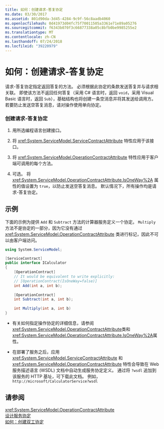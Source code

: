 ```yaml
---
title: 如何：创建请求-答复协定
ms.date: 03/30/2017
ms.assetid: 801d90da-3d45-4284-9c9f-56c8aadb4060
ms.openlocfilehash: 0d41973d04fc75f70011505a3361e71e89a05276
ms.sourcegitcommit: f6343b070f3c66877338a05c8bfb0be9985255e2
ms.translationtype: MT
ms.contentlocale: zh-CN
ms.lasthandoff: 07/24/2018
ms.locfileid: "39220979"
---
```

# <a name="how-to-create-a-request-reply-contract"></a>如何：创建请求-答复协定
请求-答复协定指定返回答复的方法。 必须根据此协定的条款发送答复并与请求相关联。 即使该方法不返回任何答复（采用 C# 语言时，返回 `void`，采用 Visual Basic 语言时，返回 `Sub`），基础结构也将创建一条空消息并将其发送给调用方。 若要防止发送空答复消息，请对操作使用单向协定。  
  
### <a name="to-create-a-request-reply-contract"></a>创建请求-答复协定  
  
1.  用所选编程语言创建接口。  
  
2.  将 <xref:System.ServiceModel.ServiceContractAttribute> 特性应用于该接口。  
  
3.  将 <xref:System.ServiceModel.OperationContractAttribute> 特性应用于客户端可调用的每个方法。  
  
4.  可选。 将 <xref:System.ServiceModel.OperationContractAttribute.IsOneWay%2A> 属性的值设置为 `true`，以防止发送空答复消息。 默认情况下，所有操作均是请求-答复协定。  
  
## <a name="example"></a>示例  
 下面的示例为提供 `Add` 和 `Subtract` 方法的计算器服务定义一个协定。 `Multiply` 方法不是协定的一部分，因为它没有通过 <xref:System.ServiceModel.OperationContractAttribute> 类进行标记，因此不可以由客户端访问。  
  
```csharp
using System.ServiceModel;

[ServiceContract]
public interface ICalculator
{
    [OperationContract]
    // It would be equivalent to write explicitly:
    // [OperationContract(IsOneWay=false)]
    int Add(int a, int b);
    
    [OperationContract]
    int Subtract(int a, int b);
    
    int Multiply(int a, int b)
}
```
  
-   有关如何指定操作协定的详细信息，请参阅<xref:System.ServiceModel.OperationContractAttribute>类和<xref:System.ServiceModel.OperationContractAttribute.IsOneWay%2A>属性。  
  
-   在部署了服务之后，应用 <xref:System.ServiceModel.ServiceContractAttribute> 和 <xref:System.ServiceModel.OperationContractAttribute> 特性会导致在 Web 服务描述语言 (WSDL) 文档中自动生成服务协定定义。 通过将 `?wsdl` 追加到该服务的 HTTP 基址，可下载此文档。 例如，`http://microsoft/CalculatorService?wsdl`  
  
## <a name="see-also"></a>请参阅  
 <xref:System.ServiceModel.OperationContractAttribute>  
 [设计服务协定](../../../../docs/framework/wcf/designing-service-contracts.md)  
 [如何：创建双工协定](../../../../docs/framework/wcf/feature-details/how-to-create-a-duplex-contract.md)
